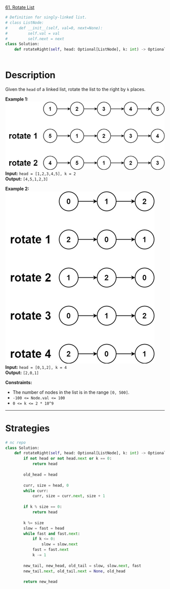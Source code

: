 [61. Rotate List](https://leetcode.com/problems/rotate-list/)

```python
# Definition for singly-linked list.
# class ListNode:
#     def __init__(self, val=0, next=None):
#         self.val = val
#         self.next = next
class Solution:
    def rotateRight(self, head: Optional[ListNode], k: int) -> Optional[ListNode]:
        
```

# Description

Given the `head` of a linked list, rotate the list to the right by `k` places.

**Example 1:**  
![](!assets/attachments/Pasted%20image%2020240426151840.png)  
**Input:** `head = [1,2,3,4,5], k = 2`  
**Output:** `[4,5,1,2,3]`  

**Example 2:**  
![](!assets/attachments/Pasted%20image%2020240426151849.png)  
**Input:** `head = [0,1,2], k = 4`  
**Output:** `[2,0,1]`  

**Constraints:**
- The number of nodes in the list is in the range `[0, 500]`.
- `-100 <= Node.val <= 100`
- `0 <= k <= 2 * 10^9`

---

# Strategies



```python
# nc repo
class Solution:
    def rotateRight(self, head: Optional[ListNode], k: int) -> Optional[ListNode]:
        if not head or not head.next or k == 0:
            return head

        old_head = head

        curr, size = head, 0
        while curr:
            curr, size = curr.next, size + 1

        if k % size == 0:
            return head

        k %= size
        slow = fast = head
        while fast and fast.next:
            if k <= 0:
                slow = slow.next
            fast = fast.next
            k -= 1

        new_tail, new_head, old_tail = slow, slow.next, fast
        new_tail.next, old_tail.next = None, old_head

        return new_head

```